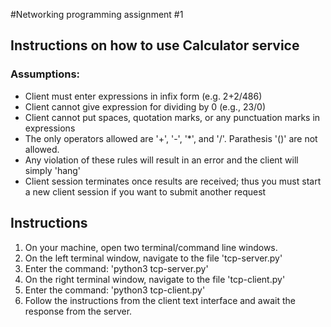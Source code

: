 
#Networking programming assignment #1
## Instructions on how to use Calculator service
### Assumptions: 
* Client must enter expressions in infix form (e.g. 2+2/486)
* Client cannot give expression for dividing by 0 (e.g., 23/0)
* Client cannot put spaces, quotation marks, or any punctuation marks in expressions
* The only operators allowed are '+', '-', '*', and '/'. Parathesis '()' are not allowed.
* Any violation of these rules will result in an error and the client will simply 'hang'
* Client session terminates once results are received; thus you must start a new client session if you want to submit another request

## Instructions
1. On your machine, open two terminal/command line windows.
2. On the left terminal window, navigate to the file 'tcp-server.py'
3. Enter the command: 'python3 tcp-server.py'
4. On the right terminal window, navigate to the file 'tcp-client.py'
5. Enter the command: 'python3 tcp-client.py'
6. Follow the instructions from the client text interface and await the response from the server. 
